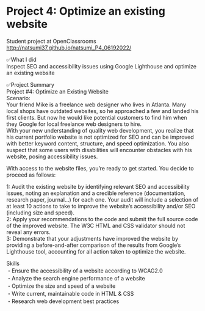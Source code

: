 # Project 4: Optimize an existing website
Student project at OpenClassrooms<br>
http://natsumi37.github.io/natsumi_P4_06192022/

✅What I did<br>
Inspect SEO and accessibility issues using Google Lighthouse and optimize an existing website

✅Project Summary<br>
Project #4: Optimize an Existing Website<br>
Scenario:<br>
Your friend Mike is a freelance web designer who lives in Atlanta. Many local shops have outdated websites, so he approached a few and landed his first clients. But now he would like potential customers to find him when they Google for local freelance web designers to hire.<br>
With your new understanding of quality web development, you realize that his current portfolio website is not optimized for SEO and can be improved with better keyword content, structure, and speed optimization. You also suspect that some users with disabilities will encounter obstacles with his website, posing accessibility issues.

With access to the website files, you’re ready to get started. You decide to proceed as follows:<br>

1: Audit the existing website by identifying relevant SEO and accessibility issues, noting an explanation and a credible reference (documentation, research paper, journal…) for each one. Your audit will include a selection of at least 10 actions to take to improve the website’s accessibility and/or SEO (including size and speed).<br>
2: Apply your recommendations to the code and submit the full source code of the improved website. The W3C HTML and CSS validator should not reveal any errors.<br>
3: Demonstrate that your adjustments have improved the website by providing a before-and-after comparison of the results from Google’s Lighthouse tool, accounting for all action taken to optimize the website.

Skills<br>
・Ensure the accessibility of a website according to WCAG2.0<br>
・Analyze the search engine performance of a website<br>
・Optimize the size and speed of a website<br>
・Write current, maintainable code in HTML & CSS<br>
・Research web development best practices
